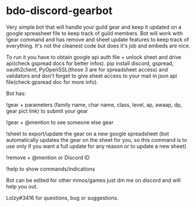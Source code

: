 # bdo-discord-gearbot
Very simple bot that will handle your guild gear and keep it updated on a google spreasheet file to keep track of guild members.
Bot will work with !gear command and has remove and sheet update features to keep track of everything. It's not the cleanest code but does it's job and embeds are nice.

To run it you have to obtain google api auth file + unlock sheet and drive api(check gspread docs for better infos). 
pip install discord, gspread, oauth2client, PyOpenSSL(those 3 are for spreadsheet access) and validators and don't forget to give sheet access to your mail in json api file(check gpsread doc for more info).

Bot has:

!gear + parameters (family name, char name, class, level, ap, awaap, dp, gear pict link) to submit your gear

!gear + @mention to see someone else gear

!sheet to export/update the gear on a new google spreadsheet (bot automatically updates the gear on the sheet for you, so this command is to use only if you want a full update for any reason or to update a new sheet)

!remove + @mention or Discord ID

!help to show commands/indications

Bot can be edited for other mmos/games just dm me on discord and will help you out.

Lolzy#3416 for questions, bug or suggestions.
